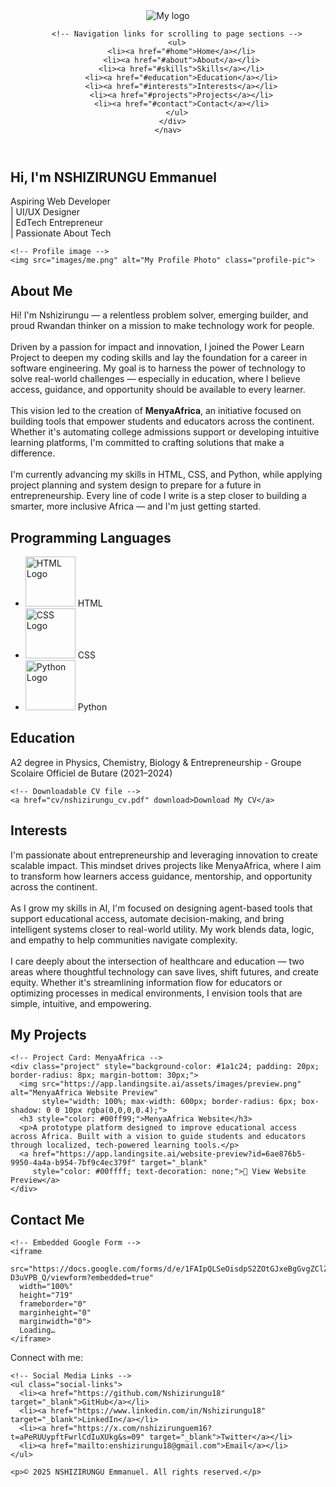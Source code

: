 <!DOCTYPE html>
<html lang="en">
<head>
  <meta charset="UTF-8">
  <title>My Portfolio</title>
  <!-- Link to external CSS stylesheet -->
  <link rel="stylesheet" href="style.css">
</head>
<body>

  <!-- ========== Navigation Bar ========== -->
  <header>
    <nav>
      <div class="logo-nav">
        <!-- Logo image in the navbar -->
        <img src="https://share.google/t7Xy4L4hGKG2LNFW5" alt="My logo" class="logo">

        <!-- Navigation links for scrolling to page sections -->
        <ul>
          <li><a href="#home">Home</a></li>
          <li><a href="#about">About</a></li>
          <li><a href="#skills">Skills</a></li>
          <li><a href="#education">Education</a></li>
          <li><a href="#interests">Interests</a></li>
          <li><a href="#projects">Projects</a></li>
          <li><a href="#contact">Contact</a></li>
        </ul>
      </div>
    </nav>
  </header>

  <!-- ========== Hero Section (Home) ========== -->
  <section id="home" class="section-light">
    <h1>Hi, I'm NSHIZIRUNGU Emmanuel</h1>
    <p>
      Aspiring Web Developer<br>
      | UI/UX Designer<br>
      | EdTech Entrepreneur<br>
      | Passionate About Tech
    </p>

    <!-- Profile image -->
    <img src="images/me.png" alt="My Profile Photo" class="profile-pic">
  </section>

  <!-- ========== About Me Section ========== -->
  <section id="about" class="section-dark">
    <h2>About Me</h2>
    <p>
      Hi! I'm Nshizirungu — a relentless problem solver, emerging builder, and proud Rwandan thinker on a mission to make technology work for people.
      <br><br>
      Driven by a passion for impact and innovation, I joined the Power Learn Project to deepen my coding skills and lay the foundation for a career in software engineering. My goal is to harness the power of technology to solve real-world challenges — especially in education, where I believe access, guidance, and opportunity should be available to every learner.
      <br><br>
      This vision led to the creation of <strong>MenyaAfrica</strong>, an initiative focused on building tools that empower students and educators across the continent. Whether it's automating college admissions support or developing intuitive learning platforms, I'm committed to crafting solutions that make a difference.
      <br><br>
      I'm currently advancing my skills in HTML, CSS, and Python, while applying project planning and system design to prepare for a future in entrepreneurship. Every line of code I write is a step closer to building a smarter, more inclusive Africa — and I'm just getting started.
    </p>
  </section>

  <!-- ========== Skills Section ========== -->
  <section id="skills" class="section-light">
    <h2>Programming Languages</h2>
    <ul>
      <li>
        <img src="https://upload.wikimedia.org/wikipedia/commons/6/61/HTML5_logo_and_wordmark.svg" 
             alt="HTML Logo" width="80" height="80"> HTML
      </li>
      <li>
        <img src="https://upload.wikimedia.org/wikipedia/commons/d/d5/CSS3_logo_and_wordmark.svg" 
             alt="CSS Logo" width="80" height="80"> CSS
      </li>
      <li>
        <img src="https://upload.wikimedia.org/wikipedia/commons/c/c3/Python-logo-notext.svg" 
             alt="Python Logo" width="80" height="80"> Python
      </li>
    </ul>
  </section>

  <!-- ========== Education Section ========== -->
  <section id="education" class="section-dark">
    <h2>Education</h2>
    <p>
      A2 degree in Physics, Chemistry, Biology & Entrepreneurship - Groupe Scolaire Officiel de Butare (2021–2024)
    </p>

    <!-- Downloadable CV file -->
    <a href="cv/nshizirungu_cv.pdf" download>Download My CV</a>
  </section>

  <!-- ========== Interests Section ========== -->
  <section id="interests" class="section-light">
    <h2>Interests</h2>
    <p>
      I'm passionate about entrepreneurship and leveraging innovation to create scalable impact. This mindset drives projects like MenyaAfrica, where I aim to transform how learners access guidance, mentorship, and opportunity across the continent.
      <br><br>
      As I grow my skills in AI, I'm focused on designing agent-based tools that support educational access, automate decision-making, and bring intelligent systems closer to real-world utility. My work blends data, logic, and empathy to help communities navigate complexity.
      <br><br>
      I care deeply about the intersection of healthcare and education — two areas where thoughtful technology can save lives, shift futures, and create equity. Whether it's streamlining information flow for educators or optimizing processes in medical environments, I envision tools that are simple, intuitive, and empowering.
    </p>
  </section>

  <!-- ========== Projects Section ========== -->
  <section id="projects" class="section-dark">
    <h2>My Projects</h2>

    <!-- Project Card: MenyaAfrica -->
    <div class="project" style="background-color: #1a1c24; padding: 20px; border-radius: 8px; margin-bottom: 30px;">
      <img src="https://app.landingsite.ai/assets/images/preview.png" alt="MenyaAfrica Website Preview" 
           style="width: 100%; max-width: 600px; border-radius: 6px; box-shadow: 0 0 10px rgba(0,0,0,0.4);">
      <h3 style="color: #00ff99;">MenyaAfrica Website</h3>
      <p>A prototype platform designed to improve educational access across Africa. Built with a vision to guide students and educators through localized, tech-powered learning tools.</p>
      <a href="https://app.landingsite.ai/website-preview?id=6ae876b5-9950-4a4a-b954-7bf9c4ec379f" target="_blank" 
         style="color: #00ffff; text-decoration: none;">🔗 View Website Preview</a>
    </div>
  </section>

  <!-- ========== Contact Section ========== -->
  <section id="contact" class="section-light">
    <h2>Contact Me</h2>

    <!-- Embedded Google Form -->
    <iframe 
      src="https://docs.google.com/forms/d/e/1FAIpQLSeOisdpS2ZOtGJxeBgGvgZClZdw0WuL_HrdI2QUJ-D3uVPB_Q/viewform?embedded=true" 
      width="100%" 
      height="719" 
      frameborder="0" 
      marginheight="0" 
      marginwidth="0">
      Loading…
    </iframe>
  </section>

  <!-- ========== Footer Section ========== -->
  <footer>
    <p>Connect with me:</p>

    <!-- Social Media Links -->
    <ul class="social-links">
      <li><a href="https://github.com/Nshizirungu18" target="_blank">GitHub</a></li>
      <li><a href="https://www.linkedin.com/in/Nshizirungu18" target="_blank">LinkedIn</a></li>
      <li><a href="https://x.com/nshizirunguem16?t=aPeRUUypftFwrlCdIuXUkg&s=09" target="_blank">Twitter</a></li>
      <li><a href="mailto:enshizirungu18@gmail.com">Email</a></li>
    </ul>

    <p>© 2025 NSHIZIRUNGU Emmanuel. All rights reserved.</p>
  </footer>

</body>
</html>
